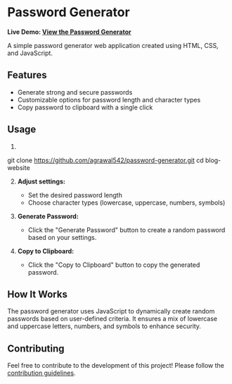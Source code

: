 # Password Generator

**Live Demo: [View the Password Generator](https://agrawal542.github.io/password-generator/)**

A simple password generator web application created using HTML, CSS, and JavaScript.

## Features

- Generate strong and secure passwords
- Customizable options for password length and character types
- Copy password to clipboard with a single click

## Usage

1.    ```bash
   git clone https://github.com/agrawal542/password-generator.git
   cd blog-website

2. **Adjust settings:**
   - Set the desired password length
   - Choose character types (lowercase, uppercase, numbers, symbols)

3. **Generate Password:**
   - Click the "Generate Password" button to create a random password based on your settings.

4. **Copy to Clipboard:**
   - Click the "Copy to Clipboard" button to copy the generated password.

## How It Works

The password generator uses JavaScript to dynamically create random passwords based on user-defined criteria. It ensures a mix of lowercase and uppercase letters, numbers, and symbols to enhance security.

## Contributing

Feel free to contribute to the development of this project! Please follow the [contribution guidelines](CONTRIBUTING.md).


